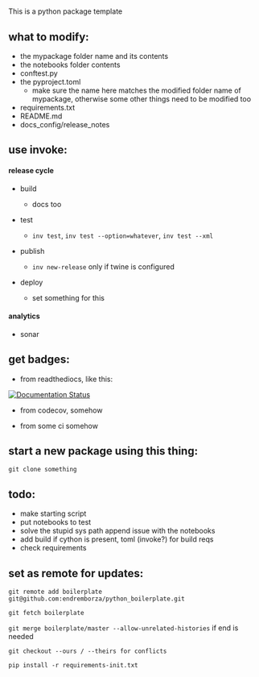 # 

This is a python package template

## what to modify:

- the mypackage folder name and its contents
- the notebooks folder contents
- conftest.py
- the pyproject.toml
  - make sure the name here matches the modified folder name of mypackage, otherwise 
  some other things need to be modified too
- requirements.txt
- README.md
- docs_config/release_notes

## use invoke:

#### release cycle
- build
  - docs too
- test
  - ```inv test```, ```inv test --option=whatever```, ```inv test --xml```

- publish
  - ```inv new-release``` only if twine is configured

- deploy
  - set something for this


#### analytics

- sonar


## get badges:

- from readthediocs, like this:

[![Documentation Status](https://readthedocs.org/projects/mypackage/badge/?version=latest)](https://jelm.readthedocs.io/en/mypackage/?badge=latest)

- from codecov, somehow

- from some ci somehow


## start a new package using this thing:

```git clone something```


## todo:

- make starting script
- put notebooks to test
- solve the stupid sys path append issue with the notebooks
- add build if cython is present, toml (invoke?) for build reqs
- check requirements


## set as remote for updates:

```git remote add boilerplate git@github.com:endremborza/python_boilerplate.git```

```git fetch boilerplate```

```git merge boilerplate/master --allow-unrelated-histories``` if end is needed

```git checkout --ours / --theirs for conflicts```

```pip install -r requirements-init.txt```